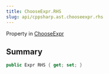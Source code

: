 ```yaml
---
title: ChooseExpr.RHS
slug: api/cppsharp.ast.chooseexpr.rhs
---
```

Property in [ChooseExpr](/api/cppsharp/ast/chooseexpr)

## Summary



```csharp
public Expr RHS { get; set; }
```

